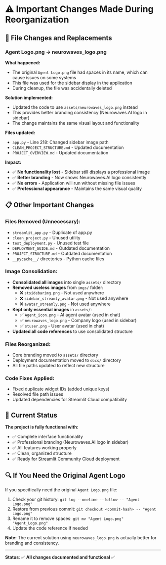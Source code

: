 # ⚠️ Important Changes Made During Reorganization

## 🔄 File Changes and Replacements

### **Agent Logo.png → neurowaves_logo.png**

**What happened:**
- The original `Agent Logo.png` file had spaces in its name, which can cause issues on some systems
- This file was used for the sidebar display in the application
- During cleanup, the file was accidentally deleted

**Solution implemented:**
- Updated the code to use `assets/neurowaves_logo.png` instead
- This provides better branding consistency (Neurowaves.AI logo in sidebar)
- The change maintains the same visual layout and functionality

**Files updated:**
- `app.py` - Line 218: Changed sidebar image path
- `CLEAN_PROJECT_STRUCTURE.md` - Updated documentation
- `PROJECT_OVERVIEW.md` - Updated documentation

**Impact:**
- ✅ **No functionality lost** - Sidebar still displays a professional image
- ✅ **Better branding** - Now shows Neurowaves.AI logo consistently
- ✅ **No errors** - Application will run without missing file issues
- ✅ **Professional appearance** - Maintains the same visual quality

## 📋 Other Important Changes

### **Files Removed (Unnecessary):**
- `streamlit_app.py` - Duplicate of app.py
- `clean_project.py` - Unused utility
- `test_deployment.py` - Unused test file
- `DEPLOYMENT_GUIDE.md` - Outdated documentation
- `PROJECT_STRUCTURE.md` - Outdated documentation
- `__pycache__/` directories - Python cache files

### **Image Consolidation:**
- **Consolidated all images** into single `assets/` directory
- **Removed useless images** from `imgs/` folder:
  - ❌ `stsidebarimg.png` - Not used anywhere
  - ❌ `sidebar_streamly_avatar.png` - Not used anywhere  
  - ❌ `avatar_streamly.png` - Not used anywhere
- **Kept only essential images** in `assets/`:
  - ✅ `Agent_icon.png` - AI agent avatar (used in chat)
  - ✅ `neurowaves_logo.png` - Company logo (used in sidebar)
  - ✅ `stuser.png` - User avatar (used in chat)
- **Updated all code references** to use consolidated structure

### **Files Reorganized:**
- Core branding moved to `assets/` directory
- Deployment documentation moved to `docs/` directory
- All file paths updated to reflect new structure

### **Code Fixes Applied:**
- Fixed duplicate widget IDs (added unique keys)
- Resolved file path issues
- Updated dependencies for Streamlit Cloud compatibility

## 🎯 Current Status

**The project is fully functional with:**
- ✅ Complete interface functionality
- ✅ Professional branding (Neurowaves.AI logo in sidebar)
- ✅ All features working properly
- ✅ Clean, organized structure
- ✅ Ready for Streamlit Community Cloud deployment

## 🔍 If You Need the Original Agent Logo

If you specifically need the original `Agent Logo.png` file:
1. Check your git history: `git log --oneline --follow -- "Agent Logo.png"`
2. Restore from previous commit: `git checkout <commit-hash> -- "Agent Logo.png"`
3. Rename it to remove spaces: `git mv "Agent Logo.png" "Agent_Logo.png"`
4. Update the code reference if needed

**Note:** The current solution using `neurowaves_logo.png` is actually better for branding and consistency.

---

**Status**: ✅ **All changes documented and functional** ✅
